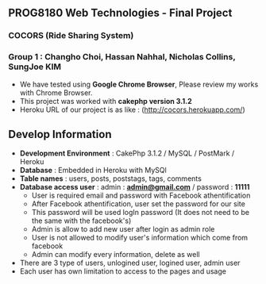## PROG8180 Web Technologies - Final Project
### COCORS (Ride Sharing System)
### Group 1 : Changho Choi, Hassan Nahhal, Nicholas Collins, SungJoe KIM

- We have tested using **Google Chrome Browser**, Please review my works with Chrome Browser.
- This project was worked with **cakephp version 3.1.2**
- Heroku URL of our project is as like : (http://cocors.herokuapp.com/)

## Develop Information

  - **Development Environment** : CakePhp 3.1.2 / MySQL / PostMark / Heroku
  - **Database** : Embedded in Heroku with MySQl
  - **Table names** : users, posts, poststags, tags, comments
  - **Database access user**  : admin : **admin@gmail.com**  / password : **11111**
    - User is required email and password with Facebook athentification
    - After Facebook athentification, user set the password for our site 
    - This password will be used logIn password (It does not need to be the same with the facebook's)
    - Admin is allow to add new user after login as admin role
    - User is not allowed to modify user's information which come from facebook
    - Admin can modify every information, delete as well
  - There are 3 type of users, unlogined user, logined user, admin user
  - Each user has own limitation to access to the pages and usage


